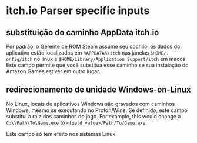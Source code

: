 # itch.io Parser specific inputs

## substituição do caminho AppData itch.io
Por padrão, o Gerente de ROM Steam assume seu cochilo. os dados do aplicativo estão localizados em `%APPDATA%\itch` nas janelas `$HOME/. onfig/itch` no linux e `$HOME/Library/Application Support/itch` em macos. Este campo permite que você substitua esse caminho se sua instalação do Amazon Games estiver em outro lugar.

## redirecionamento de unidade Windows-on-Linux
No Linux, locais de aplicativos Windows são gravados com caminhos Windows, mesmo se executando no Proton/Wine. Se definido, este campo substitui a raiz dos caminhos do jogo. For example, this would change a `C:\\Path\To\Game.exe` to `<field value>/Path/To/Game.exe`.

Este campo só tem efeito nos sistemas Linux.
